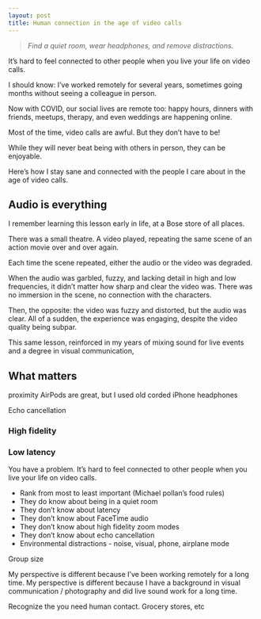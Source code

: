 ```yaml
---
layout: post
title: Human connection in the age of video calls
---
```


> _Find a quiet room, wear headphones, and remove distractions._

It’s hard to feel connected to other people when you live your life on video calls. 

I should know: I’ve worked remotely for several years, sometimes going months without seeing a colleague in person.

Now with COVID, our social lives are remote too: happy hours, dinners with friends, meetups, therapy, and even weddings are happening online.

Most of the time, video calls are awful. But they don’t have to be!

While they will never beat being with others in person, they can be enjoyable.

Here’s how I stay sane and connected with the people I care about in the age of video calls.

## Audio is everything

I remember learning this lesson early in life, at a Bose store of all places. 

There was a small theatre. A video played, repeating the same scene of an action movie over and over again. 

Each time the scene repeated, either the audio or the video was degraded. 

When the audio was garbled, fuzzy, and lacking detail in high and low frequencies, it didn’t matter how sharp and clear the video was. There was no immersion in the scene, no connection with the characters.

Then, the opposite: the video was fuzzy and distorted, but the audio was clear. All of a sudden, the experience was engaging, despite the video quality being subpar.

This same lesson, reinforced in my years of mixing sound for live events and a degree in visual communication, 

## What matters

proximity
AirPods are great, but I used old corded iPhone headphones

Echo cancellation

### High fidelity

### Low latency

You have a problem. It’s hard to feel connected to other people when you live your life on video calls.
- Rank from most to least important (Michael pollan’s food rules)
- They do know about being in a quiet room
- They don’t know about latency
- They don’t know about FaceTime audio
- They don’t know about high fidelity zoom modes
- They don’t know about echo cancellation
- Environmental distractions - noise, visual, phone, airplane mode

Group size

My perspective is different because I’ve been working remotely for a long time.
My perspective is different because I have a background in visual communication / photography and did live sound work for a long time.

Recognize the you need human contact. Grocery stores, etc